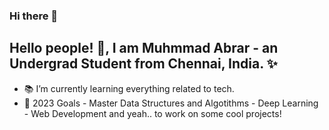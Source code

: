 ### Hi there 👋

<!--
**MuhmmadAbrar/MuhmmadAbrar** is a ✨ _special_ ✨ repository because its `README.md` (this file) appears on your GitHub profile.

Here are some ideas to get you started:

- 🔭 I’m currently working on ...
- 🌱 I’m currently learning ...
- 👯 I’m looking to collaborate on ...
- 🤔 I’m looking for help with ...
- 💬 Ask me about ...
- 📫 How to reach me: ...
- 😄 Pronouns: ...
- ⚡ Fun fact: ...
-->
##   Hello people! :raised_hands:, I am Muhmmad Abrar - an Undergrad Student from Chennai, India. ✨

- 📚 I’m currently learning everything related to tech.
- 🥅 2023 Goals - Master Data Structures and Algotithms - Deep Learning - Web Development and yeah.. to work on some cool projects!

<br />


